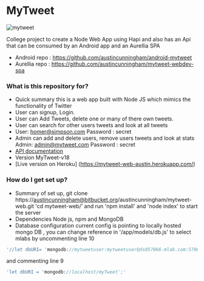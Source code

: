 # MyTweet

![mytweet](https://user-images.githubusercontent.com/16667688/45455001-90502800-b6dd-11e8-8928-aabb8db52a47.gif)

College project to create a Node Web App using Hapi and also has an Api that can be consumed by an Android app and an Aurellia SPA 

- Android repo : https://github.com/austincunningham/android-mytweet
- Aurellia repo : https://github.com/austincunningham/mytweet-webdev-spa


### What is this repository for? ###

* Quick summary this is a web app built with Node JS which mimics the functionality of Twitter 
* User can signup, Login. 
* User can Add Tweets, delete one or many of there own tweets.
* User can search for other users tweets and look at all tweets
* User: homer@simpson.com
  Password : secret
* Admin can add and delete users, remove users tweets and look at stats
  Admin: admin@mytweet.com
  Password : secret
* [API documentation](API.md) 
* Version MyTweet-v18
* [Live version on Heroku] (https://mytweet-web-austin.herokuapp.com/)




### How do I get set up? ###

* Summary of set up, git clone https://austincunningham@bitbucket.org/austincunningham/mytweet-web.git
  'cd mytweet-web/' and run 'npm install' and 'node index' to start the server  
* Dependencies Node js, npm and MongoDB
* Database configuration current config is pointing to locally hosted mongo DB , you can change reference in 
'/app/models/db.js' to select mlabs by uncommenting line 10
 ```javascript
'//let dbURI= 'mongodb://mytweetuser:mytweetuser@ds057066.mlab.com:57066/mytweet';'
```
and commenting line 9
```javascript
'let dbURI = 'mongodb://localhost/myTweet';'
```


